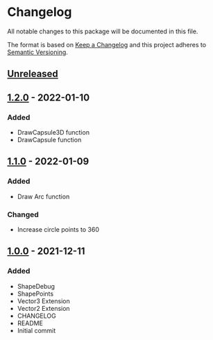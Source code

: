 # Changelog
All notable changes to this package will be documented in this file.

The format is based on [Keep a Changelog](http://keepachangelog.com/en/1.0.0/)
and this project adheres to [Semantic Versioning](http://semver.org/spec/v2.0.0.html).

## [Unreleased]

## [1.2.0] - 2022-01-10
### Added
- DrawCapsule3D function
- DrawCapsule function

## [1.1.0] - 2022-01-09
### Added
- Draw Arc function

### Changed
- Increase circle points to 360

## [1.0.0] - 2021-12-11
### Added
- ShapeDebug
- ShapePoints
- Vector3 Extension
- Vector2 Extension
- CHANGELOG
- README
- Initial commit

[Unreleased]: https://bitbucket.org/nostgameteam/shapes/branches/compare/master%0D1.2.0
[1.2.0]: https://bitbucket.org/nostgameteam/shapes/src/1.2.0/
[1.1.0]: https://bitbucket.org/nostgameteam/shapes/src/1.1.0/
[1.0.0]: https://bitbucket.org/nostgameteam/shapes/src/1.0.0/